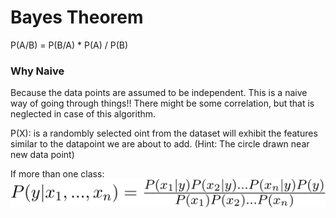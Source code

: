 # Bayes Theorem

P(A/B) = P(B/A) * P(A) / P(B)

### Why Naive
Because the data points are assumed to be independent. This is a naive way of going through things!! There might be some correlation, but that is neglected in case of this algorithm.

P(X): is a randombly selected oint from the dataset will exhibit the features similar to the datapoint we are about to add. (Hint: The circle drawn near new data point)

If more than one class:
![](multi_class.svg)
